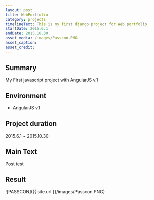 ```yaml
---
layout: post
title: WebPortfolio
category: projects
timelineText: This is my first django project for Web portfolio.
startDate: 2015.6.1
endDate: 2015.10.30
asset_media: /images/Passcon.PNG
asset_caption: 
asset_credit: 
---
```


## Summary
My First javascript project with AngularJS v.1

## Environment
+ AngularJS v.1

## Project duration
2015.6.1 ~ 2015.10.30

## Main Text
Post test

## Result
![PASSCON]({{ site.url }}/images/Passcon.PNG)



